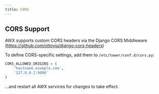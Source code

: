 ```yaml
---
title: CORS
---
```

## CORS Support

AWX supports custom CORS headers via the Django CORS Middleware
(https://github.com/ottoyiu/django-cors-headers)

To define CORS-specific settings, add them to ``/etc/tower/conf.d/cors.py``:

```python
CORS_ALLOWED_ORIGINS = (
    'hostname.example.com',
    '127.0.0.1:9000'
)
```

...and restart all AWX services for changes to take effect.
